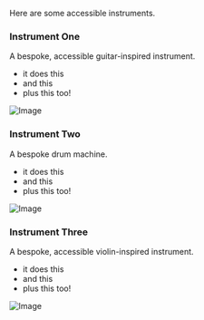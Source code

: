Here are some accessible instruments.

### Instrument One

A bespoke, accessible guitar-inspired instrument. 

- it does this
- and this
- plus this too!

![Image](/images/instrument_one.png)

### Instrument Two

A bespoke drum machine. 

- it does this
- and this
- plus this too!

![Image](/images/instrument_two.png)

### Instrument Three

A bespoke, accessible violin-inspired instrument. 

- it does this
- and this
- plus this too!

![Image](/images/instrument_three.png)

